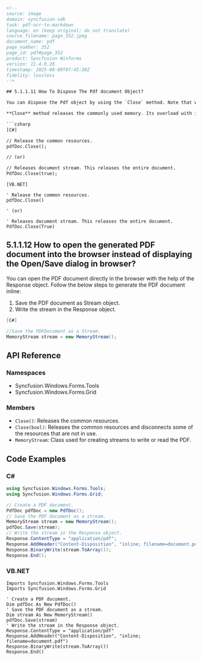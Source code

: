 ```html
<!-- 
source: image
domain: syncfusion-sdk
task: pdf-ocr-to-markdown
language: en (keep original; do not translate)
source_filename: page_352.jpeg
document_name: pdf
page_number: 352
page_id: pdf#page_352
product: Syncfusion Winforms
version: 11.4.0.26
timestamp: 2025-08-09T07:45:38Z
fidelity: lossless
-->

## 5.1.1.11 How To Dispose The Pdf document Object?

You can dispose the Pdf object by using the `Close` method. Note that without closing this object, it is not possible to use the same document again for any other manipulation.

**Close** method releases the commonly used memory. Its overload with its parameter set to `true` (`Close(true)`), releases the entire document stream, enabling it to be reused.

```csharp
[C#]

// Release the common resources.
pdfDoc.Close();

// (or)

// Releases document stream. This releases the entire document.
PdfDoc.Close(true);
```

```vbnet
[VB.NET]

' Release the common resources.
pdfDoc.Close()

' (or)

' Releases document stream. This releases the entire document.
PdfDoc.Close(True)
```

## 5.1.1.12 How to open the generated PDF document into the browser instead of displaying the Open/Save dialog in browser?

You can open the PDF document directly in the browser with the help of the Response object. Follow the below steps to generate the PDF document inline:

1. Save the PDF document as Stream object.
2. Write the stream in the Response object.

```csharp
[C#]

//Save the PDFDocument as a Stream.
MemoryStream stream = new MemoryStream();
```

## API Reference

### Namespaces

- Syncfusion.Windows.Forms.Tools
- Syncfusion.Windows.Forms.Grid

### Members

- `Close()`: Releases the common resources.
- `Close(bool)`: Releases the common resources and disconnects some of the resources that are not in use.
- `MemoryStream`: Class used for creating streams to write or read the PDF.

## Code Examples

### C#

```csharp
using Syncfusion.Windows.Forms.Tools;
using Syncfusion.Windows.Forms.Grid;

// Create a PDF document.
PdfDoc pdfDoc = new PdfDoc();
// Save the PDF document as a stream.
MemoryStream stream = new MemoryStream();
pdfDoc.Save(stream);
// Write the stream in the Response object.
Response.ContentType = "application/pdf";
Response.AddHeader("Content-Disposition", "inline; filename=document.pdf");
Response.BinaryWrite(stream.ToArray());
Response.End();
```

### VB.NET

```vbnet
Imports Syncfusion.Windows.Forms.Tools
Imports Syncfusion.Windows.Forms.Grid

' Create a PDF document.
Dim pdfDoc As New PdfDoc()
' Save the PDF document as a stream.
Dim stream As New MemoryStream()
pdfDoc.Save(stream)
' Write the stream in the Response object.
Response.ContentType = "application/pdf"
Response.AddHeader("Content-Disposition", "inline; filename=document.pdf")
Response.BinaryWrite(stream.ToArray())
Response.End()
```

<!-- tags: [Syncfusion, WinForms, PDF, API, version 11.4.0.26] keywords: [PDF, document, dispose, stream, open, browser, inline, memory stream, WinForms, tools, grid, close method, generated PDF, open dialog, document stream, release resources] -->
```